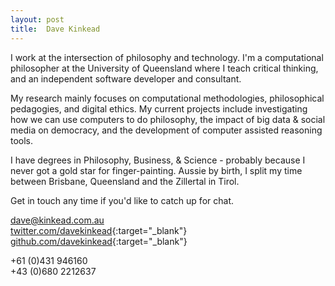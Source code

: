 ```yaml
---
layout: post
title:  Dave Kinkead
---
```


I work at the intersection of philosophy and technology.  I'm a computational philosopher at the University of Queensland where I teach critical thinking, and an independent software developer and consultant.

My research mainly focuses on computational methodologies, philosophical pedagogies, and digital ethics.  My current projects include investigating how we can use computers to do philosophy, the impact of big data & social media on democracy, and the development of computer assisted reasoning tools.

I have degrees in Philosophy, Business, & Science - probably because I never got a gold star for finger-painting.  Aussie by birth, I split my time between Brisbane, Queensland and the Zillertal in Tirol.  

Get in touch any time if you'd like to catch up for chat.

[dave@kinkead.com.au](mailto:dave@kinkead.com.au)  
[twitter.com/davekinkead](https://twitter.com/davekinkead){:target="_blank"}  
[github.com/davekinkead](https://github.com/davekinkead){:target="_blank"}

+61 (0)431 946160  
+43 (0)680 2212637
